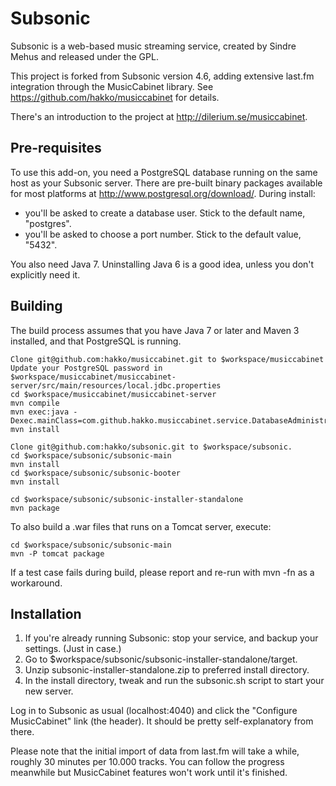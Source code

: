 Subsonic
========

Subsonic is a web-based music streaming service, created by Sindre Mehus and released under the GPL.

This project is forked from Subsonic version 4.6, adding extensive last.fm integration through the MusicCabinet library. See https://github.com/hakko/musiccabinet for details.

There's an introduction to the project at http://dilerium.se/musiccabinet.

Pre-requisites
--------------

To use this add-on, you need a PostgreSQL database running on the same host as your Subsonic server.
There are pre-built binary packages available for most platforms at http://www.postgresql.org/download/.
During install:
* you'll be asked to create a database user. Stick to the default name, "postgres".
* you'll be asked to choose a port number. Stick to the default value, "5432".

You also need Java 7. Uninstalling Java 6 is a good idea, unless you don't explicitly need it.

Building
--------

The build process assumes that you have Java 7 or later and Maven 3 installed, and that PostgreSQL is running.

    Clone git@github.com:hakko/musiccabinet.git to $workspace/musiccabinet
    Update your PostgreSQL password in $workspace/musiccabinet/musiccabinet-server/src/main/resources/local.jdbc.properties
    cd $workspace/musiccabinet/musiccabinet-server
    mvn compile
    mvn exec:java -Dexec.mainClass=com.github.hakko.musiccabinet.service.DatabaseAdministrationService
    mvn install

    Clone git@github.com:hakko/subsonic.git to $workspace/subsonic.
    cd $workspace/subsonic/subsonic-main
    mvn install
    cd $workspace/subsonic/subsonic-booter
    mvn install

    cd $workspace/subsonic/subsonic-installer-standalone
    mvn package

To also build a .war files that runs on a Tomcat server, execute:

    cd $workspace/subsonic/subsonic-main
    mvn -P tomcat package

If a test case fails during build, please report and re-run with mvn -fn as a workaround.

Installation
------------

1. If you're already running Subsonic: stop your service, and backup your settings. (Just in case.)
2. Go to $workspace/subsonic/subsonic-installer-standalone/target.
3. Unzip subsonic-installer-standalone.zip to preferred install directory.
4. In the install directory, tweak and run the subsonic.sh script to start your new server.

Log in to Subsonic as usual (localhost:4040) and click the "Configure MusicCabinet" link (the header). It should be pretty self-explanatory from there.

Please note that the initial import of data from last.fm will take a while, roughly 30 minutes per 10.000 tracks. You can follow the progress meanwhile but MusicCabinet features won't work until it's finished.